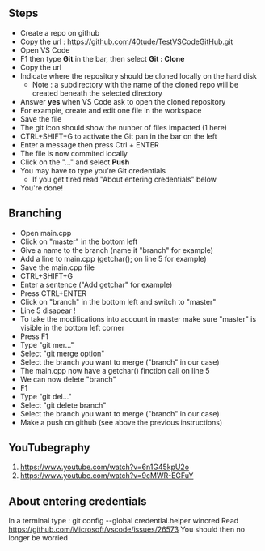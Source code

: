 ## Steps
* Create a repo on github 
* Copy the url : https://github.com/40tude/TestVSCodeGitHub.git
* Open VS Code
* F1 then type **Git** in the bar, then select **Git : Clone**
* Copy the url
* Indicate where the repository should be cloned locally on the hard disk
	* Note : a subdirectory with the name of the cloned repo will be created beneath the selected directory
* Answer **yes** when VS Code ask to open the cloned repository
* For example, create and edit one file in the workspace
* Save the file
* The git icon should show the nunber of files impacted (1 here)
* CTRL+SHIFT+G to activate the Git pan in the bar on the left
* Enter a message then press Ctrl + ENTER
* The file is now commited locally
* Click on the "..." and select **Push**
* You may have to type you're Git credentials
	* If you get tired read "About entering credentials" below
* You're done!

## Branching
* Open main.cpp
* Click on "master" in the bottom left
* Give a name to the branch (name it "branch" for example)
* Add a line to main.cpp (getchar(); on line 5 for example)
* Save the main.cpp file
* CTRL+SHIFT+G
* Enter a sentence ("Add getchar" for example)
* Press CTRL+ENTER
* Click on "branch" in the bottom left and switch to "master"
* Line 5 disapear !
* To take the modifications into account in master make sure "master" is visible in the bottom left corner
* Press F1
* Type "git mer..."
* Select "git merge option"
* Select the branch you want to merge ("branch" in our case)
* The main.cpp now have a getchar() finction call on line 5
* We can now delete "branch"
* F1
* Type "git del..."
* Select "git delete branch"
* Select the branch you want to merge ("branch" in our case)
* Make a push on github (see above the previous instructions)


## YouTubegraphy
1. https://www.youtube.com/watch?v=6n1G45kpU2o
2. https://www.youtube.com/watch?v=9cMWR-EGFuY


## About entering credentials
In a terminal type : git config --global credential.helper wincred
Read https://github.com/Microsoft/vscode/issues/26573
You should then no longer be worried
